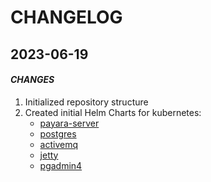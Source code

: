 # CHANGELOG

## 2023-06-19
#### <i>CHANGES</i>
  1. Initialized repository structure
  1. Created initial Helm Charts for kubernetes:
      - [payara-server](./kubernetes/charts/payara-server/)
      - [postgres](./kubernetes/charts/postgres/)
      - [activemq](./kubernetes/charts/activemq/)
      - [jetty](./kubernetes/charts/jetty/)
      - [pgadmin4](./kubernetes/charts/pgadmin4/)

